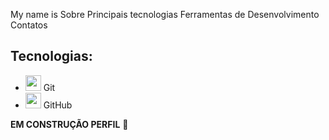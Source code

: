 My name is
Sobre
Principais tecnologias
Ferramentas de Desenvolvimento
Contatos

## Tecnologias: 
- <img src="https://upload.wikimedia.org/wikipedia/commons/3/3f/Git_icon.svg" width="25px"> Git
- <img src="https://upload.wikimedia.org/wikipedia/commons/9/91/Octicons-mark-github.svg" width="25px"> GitHub

**EM CONSTRUÇÃO PERFIL** 🫠

